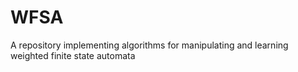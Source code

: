 # WFSA
A repository implementing algorithms for manipulating and learning weighted finite state automata
